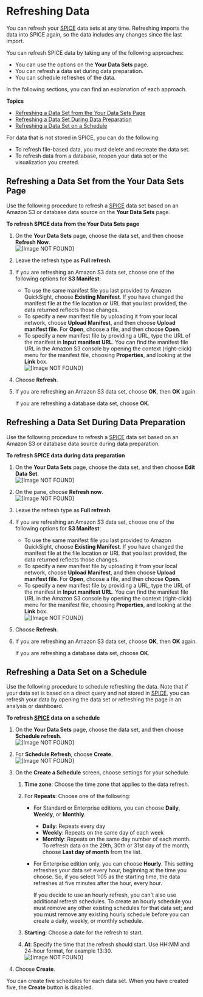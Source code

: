 # Refreshing Data<a name="refreshing-imported-data"></a>

You can refresh your [SPICE](welcome.md#spice) data sets at any time\. Refreshing imports the data into SPICE again, so the data includes any changes since the last import\. 

You can refresh SPICE data by taking any of the following approaches: 
+ You can use the options on the **Your Data Sets** page\. 
+ You can refresh a data set during data preparation\.
+ You can schedule refreshes of the data\.

 In the following sections, you can find an explanation of each approach\. 

**Topics**
+ [Refreshing a Data Set from the Your Data Sets Page](#refresh-spice-data)
+ [Refreshing a Data Set During Data Preparation](#refresh-spice-data-prep)
+ [Refreshing a Data Set on a Schedule](#schedule-data-refresh)

For data that is not stored in SPICE, you can do the following:
+  To refresh file\-based data, you must delete and recreate the data set\. 
+  To refresh data from a database, reopen your data set or the visualization you created\. 

## Refreshing a Data Set from the Your Data Sets Page<a name="refresh-spice-data"></a>

Use the following procedure to refresh a [SPICE](welcome.md#spice) data set based on an Amazon S3 or database data source on the **Your Data Sets** page\.

**To refresh SPICE data from the Your Data Sets page**

1. On the **Your Data Sets** page, choose the data set, and then choose **Refresh Now**\.   
![\[Image NOT FOUND\]](http://docs.aws.amazon.com/quicksight/latest/user/images/refresh-now.png)

1. Leave the refresh type as **Full refresh**\.

1. If you are refreshing an Amazon S3 data set, choose one of the following options for **S3 Manifest**:
   + To use the same manifest file you last provided to Amazon QuickSight, choose **Existing Manifest**\. If you have changed the manifest file at the file location or URL that you last provided, the data returned reflects those changes\. 
   + To specify a new manifest file by uploading it from your local network, choose **Upload Manifest**, and then choose **Upload manifest file**\. For **Open**, choose a file, and then choose **Open**\.
   + To specify a new manifest file by providing a URL, type the URL of the manifest in **Input manifest URL**\. You can find the manifest file URL in the Amazon S3 console by opening the context \(right\-click\) menu for the manifest file, choosing **Properties**, and looking at the **Link** box\.  
![\[Image NOT FOUND\]](http://docs.aws.amazon.com/quicksight/latest/user/images/s3-refresh.png)

1. Choose **Refresh**\.

1. If you are refreshing an Amazon S3 data set, choose **OK**, then **OK** again\.

   If you are refreshing a database data set, choose **OK**\.

## Refreshing a Data Set During Data Preparation<a name="refresh-spice-data-prep"></a>

Use the following procedure to refresh a [SPICE](welcome.md#spice) data set based on an Amazon S3 or database data source during data preparation\.

**To refresh SPICE data during data preparation**

1. On the **Your Data Sets** page, choose the data set, and then choose **Edit Data Set**\.  
![\[Image NOT FOUND\]](http://docs.aws.amazon.com/quicksight/latest/user/images/edit-data-set2.png)

1. On the pane, choose **Refresh now**\.  
![\[Image NOT FOUND\]](http://docs.aws.amazon.com/quicksight/latest/user/images/data-prep-refresh.png)

1. Leave the refresh type as **Full refresh**\.

1. If you are refreshing an Amazon S3 data set, choose one of the following options for **S3 Manifest**:
   + To use the same manifest file you last provided to Amazon QuickSight, choose **Existing Manifest**\. If you have changed the manifest file at the file location or URL that you last provided, the data returned reflects those changes\.
   + To specify a new manifest file by uploading it from your local network, choose **Upload Manifest**, and then choose **Upload manifest file**\. For **Open**, choose a file, and then choose **Open**\.
   + To specify a new manifest file by providing a URL, type the URL of the manifest in **Input manifest URL**\. You can find the manifest file URL in the Amazon S3 console by opening the context \(right\-click\) menu for the manifest file, choosing **Properties**, and looking at the **Link** box\.  
![\[Image NOT FOUND\]](http://docs.aws.amazon.com/quicksight/latest/user/images/s3-refresh.png)

1. Choose **Refresh**\.

1. If you are refreshing an Amazon S3 data set, choose **OK**, then **OK** again\.

   If you are refreshing a database data set, choose **OK**\.

## Refreshing a Data Set on a Schedule<a name="schedule-data-refresh"></a>

Use the following procedure to schedule refreshing the data\. Note that if your data set is based on a direct query and not stored in [SPICE](welcome.md#spice), you can refresh your data by opening the data set or refreshing the page in an analysis or dashboard\.

**To refresh [SPICE](welcome.md#spice) data on a schedule**

1. On the **Your Data Sets** page, choose the data set, and then choose **Schedule refresh**\.  
![\[Image NOT FOUND\]](http://docs.aws.amazon.com/quicksight/latest/user/images/SchRefresh_ChooseScheduleRefresh.png)

1. For **Schedule Refresh**, choose **Create**\.  
![\[Image NOT FOUND\]](http://docs.aws.amazon.com/quicksight/latest/user/images/SchRefresh_ChooseCreate.png)

1. On the **Create a Schedule** screen, choose settings for your schedule\. 

   1. **Time zone**: Choose the time zone that applies to the data refresh\.

   1. For **Repeats**: Choose one of the following:
      + For Standard or Enterprise editions, you can choose **Daily**, **Weekly**, or **Monthly**\. 
        + **Daily**: Repeats every day
        + **Weekly**: Repeats on the same day of each week 
        + **Monthly**: Repeats on the same day number of each month\. To refresh data on the 29th, 30th or 31st day of the month, choose **Last day of month** from the list\. 
      + For Enterprise edition only, you can choose **Hourly**\. This setting refreshes your data set every hour, beginning at the time you choose\. So, if you select 1:05 as the starting time, the data refreshes at five minutes after the hour, every hour\.

        If you decide to use an hourly refresh, you can't also use additional refresh schedules\. To create an hourly schedule you must remove any other existing schedules for that data set; and you must remove any existing hourly schedule before you can create a daily, weekly, or monthly schedule\. 

   1. **Starting**: Choose a date for the refresh to start\.

   1. **At**: Specify the time that the refresh should start\. Use HH:MM and 24\-hour format, for example 13:30\.  
![\[Image NOT FOUND\]](http://docs.aws.amazon.com/quicksight/latest/user/images/SchRefresh_CreateSchedule_day_week_mo.png)

1.  Choose **Create**\. 

You can create five schedules for each data set\. When you have created five, the **Create** button is disabled\. 